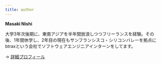 ```yaml
---
title: author
---
```


**Masaki Nishi**


大学3年次後期に、東南アジアを半年間放浪しつつフリーランスを経験。その後、1年間休学し、2年目の現在もサンフランシスコ・シリコンバレーを拠点にbtraxという会社でソフトウェアエンジニアインターンをしてます。

→ [詳細プロフィール](/blog/about/)